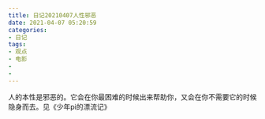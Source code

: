 ```yaml
---
title: 日记20210407人性邪恶
date: 2021-04-07 05:20:59
categories:
- 日记
tags:
- 观点
- 电影
- 
- 
---
```

人的本性是邪恶的。它会在你最困难的时候出来帮助你，又会在你不需要它的时候隐身而去。见《少年pi的漂流记》
